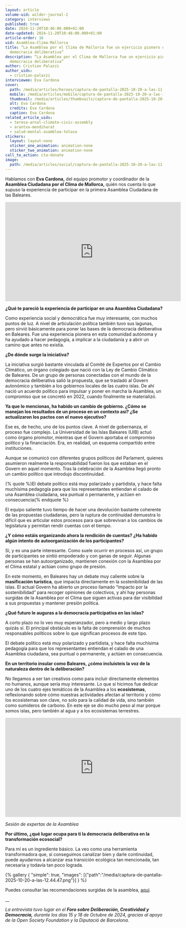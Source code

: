 ```yaml
---
layout: article
volume-uid: wilder-journal-2
category: interviews
published: true
date: 2024-11-20T10:46:00.000+01:00
date-updated: 2024-11-20T10:46:00.000+01:00
article-order: 16
uid: Asamblea-Clima-Mallorca
title: “La Asamblea por el Clima de Mallorca fue un ejercicio pionero de
  democracia deliberativa”
description: “La Asamblea por el Clima de Mallorca fue un ejercicio pionero de
  democracia deliberativa”
author: Cristian Palazzi
author_uids:
  - cristian-palazzi
interviewee: Eva Cardona
cover:
  path: /media/articles/heroes/captura-de-pantalla-2025-10-20-a-las-11.09.42.png
  mobile: /media/articles/mobile/captura-de-pantalla-2025-10-20-a-las-11.09.42.png
  thumbnail: /media/articles/thumbnails/captura-de-pantalla-2025-10-20-a-las-11.09.42.png
  alt: Eva Cardona
  credits: Eva Cardona
  caption: Eva Cardona
related_article_uids:
  - teresa-arnal-climate-civic-assembly
  - arantxa-mendiharat
  - salud-mental-asamblea-tolosa
stickers:
  layout: layout-none
  sticker_one_animation: animation-none
  sticker_two_animation: animation-none
call_to_action: cta-donate
image:
  path: /media/articles/social/captura-de-pantalla-2025-10-20-a-las-11.09.42.png
---
```

Hablamos con **Eva Cardona,** del equipo promotor y coordinador de la **Asamblea Ciudadana por el Clima de Mallorca,** quién nos cuenta lo que supuso la experiencia de participar en la primera Asamblea Ciudadana de las Baleares.

<iframe width="560" height="315" src="https://www.youtube.com/embed/KK0OaAZhXYo?si=3g3F7XLNPDpLBcQB" title="YouTube video player" frameborder="0" allow="accelerometer; autoplay; clipboard-write; encrypted-media; gyroscope; picture-in-picture; web-share" referrerpolicy="strict-origin-when-cross-origin" allowfullscreen></iframe>

**¿Qué te pareció la experiencia de participar en una Asamblea Ciudadana?**

Como experiencia social y democrática fue muy interesante, con muchos puntos de luz. A nivel de articulación política también tuvo sus lagunas, pero sirvió básicamente para poner las bases de la democracia deliberativa en Baleares. Fue una experiencia pionera en esta comunidad autónoma y ha ayudado a hacer pedagogía, a implicar a la ciudadanía y a abrir un camino que antes no existía.

**¿De dónde surge la iniciativa?**

La iniciativa surgió bastante vinculada al Comité de Expertos por el Cambio Climático, un órgano colegiado que nació con la Ley de Cambio Climático de Baleares. De un grupo de personas conectadas con el mundo de la democracia deliberativa salió la propuesta, que se trasladó al Govern autonómico y también a los gobiernos locales de las cuatro islas. De ahí nació un acuerdo político para impulsar y poner en marcha la Asamblea, un compromiso que se concretó en 2022, cuando finalmente se materializó.

**Ya que lo mencionas, ha habido un cambio de gobierno. ¿Cómo se manejan los resultados de un proceso en un contexto así? ¿Se actualizaron los pactos con el nuevo ejecutivo?**

Ese es, de hecho, uno de los puntos clave. A nivel de gobernanza, el proceso fue complejo. La Universidad de las Islas Baleares (UIB) actuó como órgano promotor, mientras que el Govern aportaba el compromiso político y la financiación. Era, en realidad, un esquema compartido entre instituciones. 

Aunque se comunicó con diferentes grupos políticos del Parlament, quienes asumieron realmente la responsabilidad fueron los que estaban en el Govern en aquel momento. Tras la celebración de la Asamblea llegó pronto un cambio político que introdujo discontinuidad. 

{% quote %}El debate político está muy polarizado y partidista, y hace falta muchísima pedagogía para que los representantes entiendan el calado de una Asamblea ciudadana, sea puntual o permanente, y actúen en consecuencia{% endquote %}

El equipo saliente tuvo tiempo de hacer una devolución bastante coherente de las propuestas ciudadanas, pero la ruptura de continuidad demuestra lo difícil que es articular estos procesos para que sobrevivan a los cambios de legislatura y permitan rendir cuentas con el tiempo.

**¿Y cómo estáis organizando ahora la rendición de cuentas? ¿Ha habido algún intento de autoorganización de los participantes?**

Sí, y es una parte interesante. Como suele ocurrir en procesos así, un grupo de participantes se sintió empoderado y con ganas de seguir. Algunas personas se han autoorganizado, mantienen conexión con la Asamblea por el Clima estatal y actúan como grupo de presión. 

En este momento, en Baleares hay un debate muy caliente sobre la **masificación turística**, que impacta directamente en la sostenibilidad de las islas. El actual Govern ha abierto un proceso llamado “impacto por la sostenibilidad” para recoger opiniones de colectivos, y ahí hay personas surgidas de la Asamblea por el Clima que siguen activas para dar visibilidad a sus propuestas y mantener presión política.

**¿Qué futuro le auguras a la democracia participativa en las islas?**

A corto plazo no lo veo muy esperanzador, pero a medio y largo plazo quizás sí. El principal obstáculo es la falta de comprensión de muchos responsables políticos sobre lo que significan procesos de este tipo. 

El debate político está muy polarizado y partidista, y hace falta muchísima pedagogía para que los representantes entiendan el calado de una Asamblea ciudadana, sea puntual o permanente, y actúen en consecuencia.

**En un territorio insular como Baleares, ¿cómo incluisteis la voz de la naturaleza dentro de la deliberación?**

No llegamos a ser tan creativos como para incluir directamente elementos no humanos, aunque sería muy interesante. Lo que sí hicimos fue dedicar uno de los cuatro ejes temáticos de la Asamblea a los **ecosistemas**, reflexionando sobre cómo nuestras actividades afectan al territorio y cómo los ecosistemas son clave, no solo para la calidad de vida, sino también como sumideros de carbono. En este eje se dio mucho peso al mar porque somos islas, pero también al agua y a los ecosistemas terrestres.

<iframe width="560" height="315" src="https://www.youtube.com/embed/O1o6j6WIRjo?si=9MPThXskGNNHbZJU" title="YouTube video player" frameborder="0" allow="accelerometer; autoplay; clipboard-write; encrypted-media; gyroscope; picture-in-picture; web-share" referrerpolicy="strict-origin-when-cross-origin" allowfullscreen></iframe>

*Sesión de expertas de la Asamblea*

**Por último, ¿qué lugar ocupa para ti la democracia deliberativa en la transformación ecosocial?**

Para mí es un ingrediente básico. La veo como una herramienta transformadora que, si conseguimos canalizar bien y darle continuidad, puede ayudarnos a alcanzar esa transición ecológica tan mencionada, tan necesaria y todavía tan poco lograda.

{% gallery { "simple": true, "images": [{"path":"/media/captura-de-pantalla-2025-10-20-a-las-12.44.47.png"}] } %}

Puedes consultar las recomendaciones surgidas de la asamblea, [aquí](https://assembleapelclima.uib.es/files/2023/03/INFORME-DE-PROPUESTAS-.pdf).

__

*La entrevista tuvo lugar en el **Foro sobre Deliberación, Creatividad y Democracia,** durante los días 15 y 18 de Octubre de 2024, gracias al apoyo de la Open Society Foundation y la Diputació de Barcelona.*
